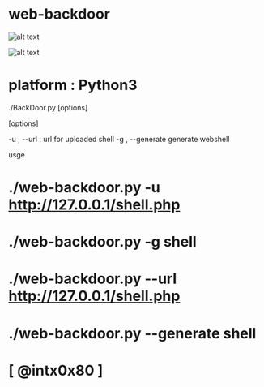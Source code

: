 # web-backdoor




![alt text](https://github.com/cyberheartmi9/web-backdoor/blob/master/web1.PNG)

![alt text](https://github.com/cyberheartmi9/web-backdoor/blob/master/web2.PNG)


                                                                  
 # platform : Python3                                           
./BackDoor.py [options]

[options]

-u    ,   --url   :         url for uploaded shell
-g    , --generate          generate webshell


 usge                                          
# ./web-backdoor.py  -u http://127.0.0.1/shell.php
# ./web-backdoor.py  -g shell
# ./web-backdoor.py  --url http://127.0.0.1/shell.php
# ./web-backdoor.py  --generate shell
# [ @intx0x80 ]


